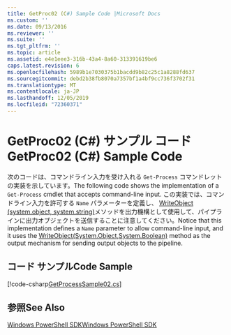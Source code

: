 ```yaml
---
title: GetProc02 (C#) Sample Code |Microsoft Docs
ms.custom: ''
ms.date: 09/13/2016
ms.reviewer: ''
ms.suite: ''
ms.tgt_pltfrm: ''
ms.topic: article
ms.assetid: e4e1eee3-316b-43a4-8a60-313391619be6
caps.latest.revision: 6
ms.openlocfilehash: 5989b1e7030375b1bacdd9b82c25c1a8288fd637
ms.sourcegitcommit: debd2b38fb8070a7357bf1a4bf9cc736f3702f31
ms.translationtype: MT
ms.contentlocale: ja-JP
ms.lasthandoff: 12/05/2019
ms.locfileid: "72360371"
---
```

# <a name="getproc02-c-sample-code"></a><span data-ttu-id="010c1-102">GetProc02 (C#) サンプル コード</span><span class="sxs-lookup"><span data-stu-id="010c1-102">GetProc02 (C#) Sample Code</span></span>

<span data-ttu-id="010c1-103">次のコードは、コマンドライン入力を受け入れる `Get-Process` コマンドレットの実装を示しています。</span><span class="sxs-lookup"><span data-stu-id="010c1-103">The following code shows the implementation of a `Get-Process` cmdlet that accepts command-line input.</span></span> <span data-ttu-id="010c1-104">この実装では、コマンドライン入力を許可する `Name` パラメーターを定義し、 [WriteObject (system.object, system.string)](/dotnet/api/system.management.automation.cmdlet.writeobject?view=pscore-6.2.0#System_Management_Automation_Cmdlet_WriteObject_System_Object_System_Boolean_)メソッドを出力機構として使用して、パイプラインに出力オブジェクトを送信することに注意してください。</span><span class="sxs-lookup"><span data-stu-id="010c1-104">Notice that this implementation defines a `Name` parameter to allow command-line input, and it uses the [WriteObject(System.Object,System.Boolean)](/dotnet/api/system.management.automation.cmdlet.writeobject?view=pscore-6.2.0#System_Management_Automation_Cmdlet_WriteObject_System_Object_System_Boolean_) method as the output mechanism for sending output objects to the pipeline.</span></span>

## <a name="code-sample"></a><span data-ttu-id="010c1-105">コード サンプル</span><span class="sxs-lookup"><span data-stu-id="010c1-105">Code Sample</span></span>

[!code-csharp[GetProcessSample02.cs](../../../../powershell-sdk-samples/SDK-2.0/csharp/GetProcessSample02/GetProcessSample02.cs#L11-L76 "GetProcessSample02.cs")]

## <a name="see-also"></a><span data-ttu-id="010c1-106">参照</span><span class="sxs-lookup"><span data-stu-id="010c1-106">See Also</span></span>

[<span data-ttu-id="010c1-107">Windows PowerShell SDK</span><span class="sxs-lookup"><span data-stu-id="010c1-107">Windows PowerShell SDK</span></span>](../windows-powershell-reference.md)
